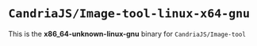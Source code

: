 # `CandriaJS/Image-tool-linux-x64-gnu`

This is the **x86_64-unknown-linux-gnu** binary for `CandriaJS/Image-tool`
